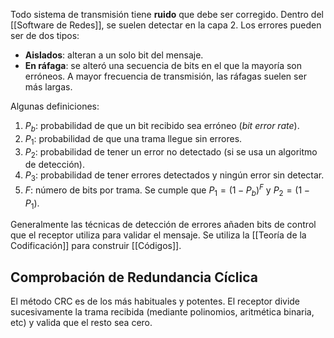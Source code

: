 Todo sistema de transmisión tiene **ruido** que debe ser corregido. Dentro del [[Software de Redes]], se suelen detectar en la capa 2. Los errores pueden ser de dos tipos:

- **Aislados**: alteran a un solo bit del mensaje.
- **En ráfaga**: se alteró una secuencia de bits en el que la mayoría son erróneos. A mayor frecuencia de transmisión, las ráfagas suelen ser más largas.

Algunas definiciones:

1. $P_b$: probabilidad de que un bit recibido sea erróneo (_bit error rate_).
2. $P_1$: probabilidad de que una trama llegue sin errores.
3. $P_2$: probabilidad de tener un error no detectado (si se usa un algoritmo de detección).
4. $P_3$: probabilidad de tener errores detectados y ningún error sin detectar.
5. $F$: número de bits por trama. Se cumple que $P_1 = (1-P_b)^F$ y $P_2 = (1-P_1)$.

Generalmente las técnicas de detección de errores añaden bits de control que el receptor utiliza para validar el mensaje. Se utiliza la [[Teoría de la Codificación]] para construir [[Códigos]].

## Comprobación de Redundancia Cíclica

El método CRC es de los más habituales y potentes. El receptor divide sucesivamente la trama recibida (mediante polinomios, aritmética binaria, etc) y valida que el resto sea cero.
